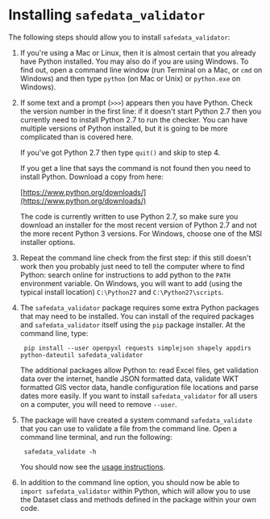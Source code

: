 # Installing `safedata_validator`

The following steps should allow you to install `safedata_validator`:

1. If you're using a Mac or Linux, then it is almost certain that you already
   have Python installed. You may also do if you are using Windows. To find out,
   open a command line window (run Terminal on a Mac, or `cmd` on Windows) and
   then type `python` (on Mac or Unix) or `python.exe` on Windows).

2. If some text and a prompt (`>>>`) appears then you have Python. Check the
   version number in the first line: if it doesn't start Python 2.7 then you
   currently need to install Python 2.7 to run the checker. You can have
   multiple versions of Python installed, but it is going to be more complicated
   than is covered here.

    If you've got Python 2.7 then type `quit()` and skip to step 4.

    If you get a line that says the command is not found then you need to
    install Python. Download a copy from here:

    [https://www.python.org/downloads/](https://www.python.org/downloads/)

    The code is currently written to use Python 2.7, so make sure you download
    an installer for the most recent version of Python 2.7 and not the more
    recent Python 3 versions. For Windows, choose one of the MSI installer
    options.

3. Repeat the command line check from the first step: if this still doesn't work
   then you probably just need to tell the computer where to find Python: search
   online for instructions to add python to the `PATH` environment variable. On
   Windows, you will want to add (using the typical install location)
   `C:\Python27` and `C:\Python27\scripts`.

4. The `safedata_validator` package requires some extra Python packages that may
   need to be installed. You can install of the required packages and
   `safedata_validator` itself using the `pip` package installer. At the command
   line, type:

        pip install --user openpyxl requests simplejson shapely appdirs python-dateutil safedata_validator

    The additional packages allow Python to: read Excel files, get validation
    data over the internet, handle JSON formatted data, validate WKT formatted
    GIS vector data, handle configuration file locations and parse dates more
    easily. If you want to install `safedata_validator` for all users on a
    computer, you will need to remove `--user`.

5. The package will have created  a system command `safedata_validate` that you
   can use to validate a file from the command line. Open a command line
   terminal,  and run the following:

        safedata_validate -h

    You should now see the [usage instructions](../usage/usage.md).

6. In addition to the command line option, you should now be able to `import
   safedata_validator` within Python, which will allow you to use the  Dataset
   class and methods defined  in the package within your own code.
